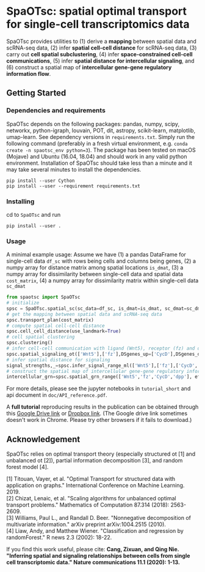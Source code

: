 # SpaOTsc: spatial optimal transport for single-cell transcriptomics data

SpaOTsc provides utilities to (1) derive a **mapping** between spatial data and scRNA-seq data, (2) infer **spatial cell-cell distance** for scRNA-seq data, (3) carry out **cell spatial subclustering**, (4) infer **space-constrained cell-cell communications**, (5) infer **spatial distance for intercellular signaling**, and (6) construct a spatial map of **intercellular gene-gene regulatory information flow**.

## Getting Started

### Dependencies and requirements

SpaOTsc depends on the following packages: pandas, numpy, scipy, networkx, python-igraph, louvain, POT, dit, astropy, scikit-learn, matplotlib, umap-learn. See dependency versions in `requirements.txt`. Simply run the following command (preferably in a fresh virtual environment, e.g. `conda create -n spaotsc_env python=3`). The package has been tested on macOS (Mojave) and Ubuntu (16.04, 18.04) and should work in any valid python environment. Installation of SpaOTsc should take less than a minute and it may take several minutes to install the dependencies.

```
pip install --user Cython
pip install --user --requirement requirements.txt
```

### Installing

cd to ``SpaOTsc`` and run

```
pip install --user .
```
### Usage

A minimal example usage:
Assume we have (1) a pandas DataFrame for single-cell data ``df_sc`` with rows being cells and columns being genes, (2) a numpy array for distance matrix among spatial locations ``is_dmat``, (3) a numpy array for dissimilarity between single-cell data and spatial data ``cost_matrix``, (4) a numpy array for dissimilarity matrix within single-cell data ``sc_dmat``

```python
from spaotsc import SpaOTsc
# initialize
spsc = SpaOTsc.spatial_sc(sc_data=df_sc, is_dmat=is_dmat, sc_dmat=sc_dmat)
# get the mapping between spatial data and scRNA-seq data
spsc.transport_plan(cost_matrix)
# compute spatial cell-cell distance
spsc.cell_cell_distance(use_landmark=True)
# cell spatial clustering
spsc.clustering()
# infer cell-cell communication with ligand (Wnt5), receptor (fz) and downstream genes(CycD, dpp)
spsc.spatial_signaling_ot(['Wnt5'],['fz'],DSgenes_up=['CycD'],DSgenes_down=['dpp'])
# infer spatial distance for signaling
signal_strengths,_=spsc.infer_signal_range_ml(['Wnt5'],['fz'],['CycD','dpp'], effect_ranges=[10,50,100])
# construct the spatial map of intercellular gene-gene regulatory information flow within a spatial range of 50
intercellular_grn=spsc.spatial_grn_range(['Wnt5','fz','CycD','dpp'], effect_range=50)
```

For more details, please see the jupyter notebooks in ``tutorial_short`` and api document in ``doc/API_reference.pdf``.

A **full tutorial** reproducing results in the publication can be obtained through this [Google Drive link](https://drive.google.com/file/d/1IqKp-KkVOvSUDhiyDMRgkueiLdkeApgd/view?usp=sharing) or [Dropbox link](https://www.dropbox.com/s/w4ow94s7ek8zemr/SpaOTsc_tutorial_full.zip?dl=0).
(The Google drive link sometimes doesn't work in Chrome. Please try other browsers if it fails to download.)

## Acknowledgement
SpaOTsc relies on optimal transport theory (especially structured ot [1] and unbalanced ot [2]), partial information decomposition [3], and random forest model [4].

[1] Titouan, Vayer, et al. "Optimal Transport for structured data with application on graphs." International Conference on Machine Learning. 2019.  
[2] Chizat, Lenaic, et al. "Scaling algorithms for unbalanced optimal transport problems." Mathematics of Computation 87.314 (2018): 2563-2609.  
[3] Williams, Paul L., and Randall D. Beer. "Nonnegative decomposition of multivariate information." arXiv preprint arXiv:1004.2515 (2010).  
[4] Liaw, Andy, and Matthew Wiener. "Classification and regression by randomForest." R news 2.3 (2002): 18-22.

If you find this work useful, please cite: **Cang, Zixuan, and Qing Nie. "Inferring spatial and signaling relationships between cells from single cell transcriptomic data." Nature communications 11.1 (2020): 1-13.**

